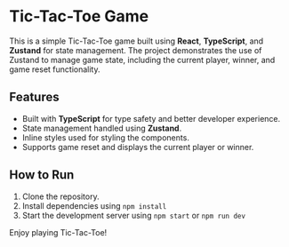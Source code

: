 # Tic-Tac-Toe Game

This is a simple Tic-Tac-Toe game built using **React**, **TypeScript**, and **Zustand** for state management. The project demonstrates the use of Zustand to manage game state, including the current player, winner, and game reset functionality.

## Features
- Built with **TypeScript** for type safety and better developer experience.
- State management handled using **Zustand**.
- Inline styles used for styling the components.
- Supports game reset and displays the current player or winner.

## How to Run
1. Clone the repository.
2. Install dependencies using `npm install`
3. Start the development server using `npm start` or `npm run dev`

Enjoy playing Tic-Tac-Toe!